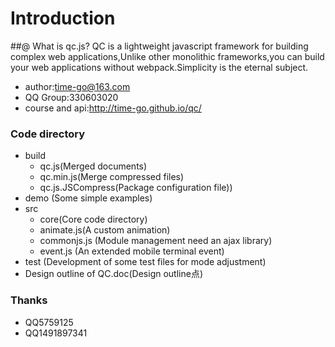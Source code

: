 # Introduction
##@ What is qc.js?
QC is a lightweight javascript framework for building complex web applications,Unlike other monolithic frameworks,you can build your web applications without webpack.Simplicity is the eternal subject.
+ author:time-go@163.com
+ QQ Group:330603020
+ course and api:http://time-go.github.io/qc/

### Code directory
- build
    - qc.js(Merged documents)
    - qc.min.js(Merge compressed files)
    - qc.js.JSCompress(Package configuration file))
- demo (Some simple examples)
- src 
    + core(Core code directory)
    - animate.js(A custom animation)
    - commonjs.js (Module management need an ajax library)
    - event.js (An extended mobile terminal event)
- test (Development of some test files for mode adjustment)
- Design outline of QC.doc(Design outline点)

### Thanks
+ QQ5759125
+ QQ1491897341